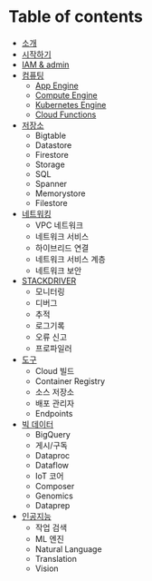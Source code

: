 # Table of contents

* [소개](README.md)
* [시작하기](start/start_main.md)
* [IAM & admin](account_page.md)
* [컴퓨팅](compute/compute_main.md)
    * [App Engine](compute/app_engine.md)
    * [Compute Engine](compute/app_engine.md)
    * [Kubernetes Engine](compute/app_engine.md)
    * [Cloud Functions](compute/cloud_functions.md)
* [저장소](storage/storage_main.md)
    * Bigtable
    * Datastore
    * Firestore
    * Storage
    * SQL
    * Spanner
    * Memorystore
    * Filestore
* [네트워킹](networking/networking_main.md)
    * VPC 네트워크
    * 네트워크 서비스
    * 하이브리드 연결
    * 네트워크 서비스 계층
    * 네트워크 보안
* [STACKDRIVER](stackdriver/stackdriver_main.md)
    * 모니터링
    * 디버그
    * 추적
    * 로그기록
    * 오류 신고
    * 프로파일러
* [도구](tools/tools_main.md) 
    * Cloud 빌드
    * Container Registry
    * 소스 저장소
    * 배포 관리자
    * Endpoints
* [빅 데이터](bigdata/bigdata_main.md)
    * BigQuery
    * 게시/구독
    * Dataproc
    * Dataflow
    * IoT 코어
    * Composer
    * Genomics
    * Dataprep
* [인공지능](artificial_intelligence/artificial_intelligence_main.md)
    * 작업 검색
    * ML 엔진
    * Natural Language
    * Translation
    * Vision
